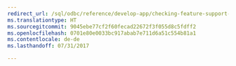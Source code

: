 ```yaml
---
redirect_url: /sql/odbc/reference/develop-app/checking-feature-support-and-variability
ms.translationtype: HT
ms.sourcegitcommit: 9045ebe77cf2f60fecad22672f3f055d8c5fdff2
ms.openlocfilehash: 0701e80e0033bc917abab7e711d6a51c554b81a1
ms.contentlocale: de-de
ms.lasthandoff: 07/31/2017

---
```



